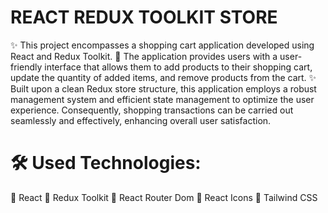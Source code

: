 # REACT REDUX TOOLKIT STORE
✨ This project encompasses a shopping cart application developed using React and Redux Toolkit.
🛒 The application provides users with a user-friendly interface that allows them to add products to their shopping cart, update the quantity of added items, and remove products from the cart.
✨ Built upon a clean Redux store structure, this application employs a robust management system and efficient state management to optimize the user experience. Consequently, shopping transactions can be carried out seamlessly and effectively, enhancing overall user satisfaction.

# 🛠 Used Technologies:
📌 React 
📌 Redux Toolkit 
📌 React Router Dom 
📌 React Icons
📌 Tailwind CSS
